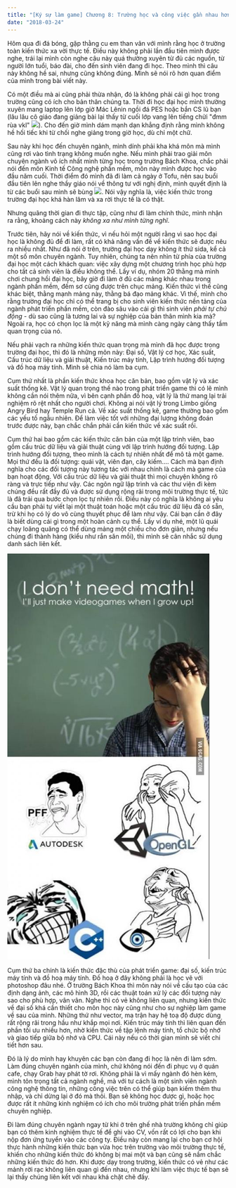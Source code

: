 ```yaml
---
title: "[Ký sự làm game] Chương 8: Trường học và công việc gần nhau hơn bạn nghĩ"
date: "2018-03-24"
---
```


Hôm qua đi đá bóng, gặp thằng cu em than vãn với mình rằng học ở trường toàn kiến thức xa vời thực tế. Điều này không phải lần đầu tiên mình được nghe, trái lại mình còn nghe câu này quá thường xuyên từ đủ các nguồn, từ người lớn tuổi, báo đài, cho đến sinh viên đang đi học. Theo mình thì câu này không hề sai, nhưng cũng không đúng. Mình sẽ nói rõ hơn quan điểm của mình trong bài viết này.

Có một điều mà ai cũng phải thừa nhận, đó là không phải cái gì học trong trường cũng có ích cho bản thân chúng ta. Thời đi học đại học mình thường xuyên mang laptop lên lớp giờ Mác Lênin ngồi đá PES hoặc bắn CS lũ bạn (lâu lâu cô giáo đang giảng bài lại thấy từ cuối lớp vang lên tiếng chửi "đmm rùa vkl" ![](assets/images/surrender-e1507297856835.png)). Cho đến giờ mình dám mạnh dạn khẳng định rằng mình không hề hối tiếc khi từ chối nghe giảng trong giờ học, dù chỉ một chữ.

Sau này khi học đến chuyên ngành, mình dính phải kha khá môn mà mình cũng rơi vào tình trạng không muốn nghe. Nếu mình phải trao giải môn chuyên ngành vô ích nhất mình từng học trong trường Bách Khoa, chắc phải nói đến môn Kinh tế Công nghệ phần mềm, môn này mình được học vào đầu năm cuối. Thời điểm đó mình đã đi làm cả ngày ở Tofu, nên sau buổi đầu tiên lên nghe thầy giáo nói về thông tư với nghị định, mình quyết định là từ các buổi sau mình sẽ bùng ![](assets/images/shame-e1507297959839.png). Nói vậy nghĩa là, việc kiến thức trong trường đại học khá hàn lâm và xa rời thực tế là có thật.

Nhưng quãng thời gian đi thực tập, cũng như đi làm chính thức, mình nhận ra rằng, khoảng cách này _không xa như mình từng nghĩ_.

Trước tiên, hãy nói về kiến thức, vì nếu hỏi một người rằng vì sao học đại học là không đủ để đi làm, rất có khả năng vấn đề về kiến thức sẽ được nêu ra nhiều nhất. Như đã nói ở trên, trường đại học dạy không ít thứ sida, kể cả một số môn chuyên ngành. Tuy nhiên, chúng ta nên nhìn từ phía của trường đại học một cách khách quan: việc xây dựng một chương trình học phù hợp cho tất cả sinh viên là điều không thể. Lấy ví dụ, nhóm 20 thằng mà mình chơi chung hồi đại học, bây giờ đi làm ở đủ các mảng khác nhau trong ngành phần mềm, đếm sơ cũng được trên chục mảng. Kiến thức vì thế cũng khác biệt, thằng mạnh mảng này, thằng bá đạo mảng khác. Vì thế, mình cho rằng trường đại học chỉ có thể trang bị cho sinh viên kiến thức nền tảng của ngành phát triển phần mềm, còn đào sâu vào cái gì thì sinh viên _phải tự chủ động_ - dù sao cũng là tương lai và sự nghiệp của bản thân mình kia mà? Ngoài ra, học có chọn lọc là một kỹ năng mà mình càng ngày càng thấy tầm quan trọng của nó.

Nếu phải vạch ra những kiến thức quan trọng mà mình đã học được trong trường đại học, thì đó là những môn này: Đại số, Vật lý cơ học, Xác suất, Cấu trúc dữ liệu và giải thuật, Kiến trúc máy tính, Lập trình hướng đối tượng và đồ hoạ máy tính. Mình sẽ chia nó làm ba cụm.

Cụm thứ nhất là phần kiến thức khoa học căn bản, bao gồm vật lý và xác suất thống kê. Vật lý quan trọng thế nào trong phát triển game thì có lẽ mình không cần nói thêm nữa, vì bên cạnh phần đồ hoạ, vật lý là thứ mang lại trải nghiệm rõ rệt nhất cho người chơi. Không ai nói vật lý trong Limbo giống Angry Bird hay Temple Run cả. Về xác suất thống kê, game thường bao gồm các yếu tố ngẫu nhiên. Để làm việc tốt với những đại lượng không đoán trước được này, bạn chắc chắn phải cần kiến thức về xác suất rồi.

Cụm thứ hai bao gồm các kiến thức căn bản của một lập trình viên, bao gồm cấu trúc dữ liệu và giải thuật cùng với lập trình hướng đối tượng. Lập trình hướng đối tượng, theo mình là cách tự nhiên nhất để mô tả một game. Mọi thứ đều là đối tượng: quái vật, viên đạn, cây kiếm.... Cách mà bạn định nghĩa cho các đối tượng này tương tác với nhau chính là cách mà game của bạn hoạt động. Với cấu trúc dữ liệu và giải thuật thì mọi chuyện không rõ ràng và trực tiếp như vậy. Các ngôn ngữ lập trình và các thư viện đi kèm chúng đều rất đầy đủ và được sử dụng rộng rãi trong môi trường thực tế, tức là đã trải qua bước chọn lọc tự nhiên rồi. Điều này có nghĩa là không ai yêu cầu bạn phải tự viết lại một thuật toán hoặc một cấu trúc dữ liệu đã có sẵn, trừ khi họ có lý do vô cùng thuyết phục để làm như vậy. Cái bạn cần ở đây là biết dùng cái gì trong một hoàn cảnh cụ thể. Lấy ví dụ nhé, một lũ quái chạy loăng quăng có thể dùng mảng một chiều cho đơn giản, nhưng nếu chúng đi thành hàng (kiểu như rắn săn mồi), thì mình sẽ cân nhắc sử dụng danh sách liên kết.

![](assets/images/CCKBEQVXIAARLEG.jpg)

Cụm thứ ba chính là kiến thức đặc thù của phát triển game: đại số, kiến trúc máy tính và đồ hoạ máy tính. Đồ hoạ ở đây không phải là học vẽ với photoshop đâu nhé. Ở trường Bách Khoa thì môn này nói về cấu tạo của các định dạng ảnh, các mô hình 3D, rồi các thuật toán xử lý các đối tượng này sao cho phù hợp, vân vân. Nghe thì có vẻ không liên quan, nhưng kiến thức về đại số khá cần thiết cho môn học này cũng như cho sự nghiệp làm game về sau của mình. Những thứ như vector, ma trận hay hệ toạ độ được dùng rất rộng rãi trong hầu như khắp mọi nơi. Kiến trúc máy tính thì liên quan đến phần tối ưu nhiều hơn, nhờ kiến thức về tập lệnh máy tính, tổ chức bộ nhớ và giao tiếp giữa bộ nhớ và CPU. Cái này nếu có thời gian mình sẽ viết chi tiết hơn sau.

Đó là lý do mình hay khuyên các bạn còn đang đi học là nên đi làm sớm. Làm đúng chuyên ngành của mình, chứ không nói đến đi phục vụ ở quán cafe, chạy Grab hay phát tờ rơi. Không phải là vì mấy ngành đó hèn kém, mình tôn trọng tất cả ngành nghề, mà với tư cách là một sinh viên ngành công nghệ thông tin, những công việc trên có thể giúp bạn kiếm thêm thu nhập, và chỉ dừng lại ở đó mà thôi. Bạn sẽ không học được gì, hoặc học được rất ít những kinh nghiệm có ích cho môi trường phát triển phần mềm chuyên nghiệp.

Đi làm đúng chuyên ngành ngay từ khi ở trên ghế nhà trường không chỉ giúp bạn có thêm kinh nghiệm thực tế để ghi vào CV, vốn rất có lợi cho bạn khi nộp đơn ứng tuyển vào các công ty. Điều này còn mang lại cho bạn cơ hội thực hành những kiến thức bạn vừa học trên trường vào môi trường thực tế, khiến cho những kiến thức đó không bị mai một và bạn cũng sẽ nắm chắc những kiến thức đó hơn. Khi được dạy trong trường, kiến thức có vẻ như các mảnh rời rạc không liên quan gì đến nhau, nhưng khi làm việc thực tế bạn sẽ lại thấy chúng liên kết với nhau khá chặt chẽ đấy.
